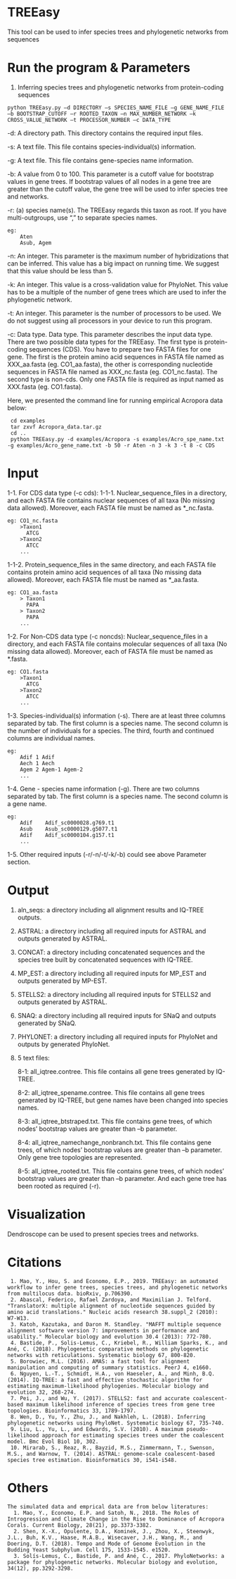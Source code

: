 # TREEasy
  This tool can be used to infer species trees and phylogenetic networks from sequences

# Run the program & Parameters
  1.  Inferring species trees and phylogenetic networks from protein-coding sequences

    python TREEasy.py –d DIRECTORY –s SPECIES_NAME_FILE –g GENE_NAME_FILE –b BOOTSTRAP_CUTOFF –r ROOTED_TAXON –n MAX_NUMBER_NETWORK –k CROSS_VALUE_NETWORK –t PROCESSOR_NUMBER –c DATA_TYPE

-d: A directory path. This directory contains the required input files.

-s: A text file. This file contains species-individual(s) information. 

-g: A text file. This file contains gene-species name information. 

-b: A value from 0 to 100. This parameter is a cutoff value for bootstrap values in gene trees. If bootstrap values of all nodes in a gene tree are greater than the cutoff value, the gene tree will be used to infer species tree and networks.

-r: (a) species name(s). The TREEasy regards this taxon as root. If you have multi-outgroups, use “,” to separate species names.

    eg:
        Aten
        Asub, Agem

-n: An integer. This parameter is the maximum number of hybridizations that can be inferred. This value has a big impact on running time. We suggest that this value should be less than 5.

-k: An integer. This value is a cross-validation value for PhyloNet. This value has to be a multiple of the number of gene trees which are used to infer the phylogenetic network.

-t: An integer. This parameter is the number of processors to be used. We do not suggest using all processors in your device to run this program.  

-c: Data type. Data type. This parameter describes the input data type. There are two possible data types for the TREEasy. The first type is protein-coding sequences (CDS). You have to prepare two FASTA files for one gene. The first is the protein amino acid sequences in FASTA file named as XXX_aa.fasta (eg. CO1_aa.fasta), the other is corresponding nucleotide sequences in FASTA file named as XXX_nc.fasta (eg. CO1_nc.fasta). The second type is non-cds. Only one FASTA file is required as input named as XXX.fasta (eg. CO1.fasta). 

Here, we presented the command line for running empirical Acropora data below:
     
     cd examples
     tar zxvf Acropora_data.tar.gz
     cd ..
     python TREEasy.py -d examples/Acropora -s examples/Acro_spe_name.txt -g examples/Acro_gene_name.txt -b 50 -r Aten -n 3 -k 3 -t 8 -c CDS


# Input
  1-1. For CDS data type (-c cds):
   1-1-1. Nuclear_sequence_files in a directory, and each FASTA file contains nuclear sequences of all taxa (No missing data allowed). Moreover, each FASTA file must be named as *_nc.fasta.
    
    eg: CO1_nc.fasta
        >Taxon1
          ATCG
        >Taxon2
          ATCC
        ...
 
   1-1-2. Protein_sequence_files in the same directory, and each FASTA file contains protein amino acid sequences of all taxa (No missing data allowed). Moreover, each FASTA file must be named as *_aa.fasta.
    
    eg: CO1_aa.fasta
        > Taxon1
          PAPA
        > Taxon2
          PAPA
        ...


  1-2. For Non-CDS data type (-c noncds):
   	Nuclear_sequence_files in a directory, and each FASTA file contains molecular sequences of all taxa (No missing data allowed). Moreover, each of FASTA file must be named as *.fasta.

    eg: CO1.fasta
        >Taxon1
          ATCG
        >Taxon2
          ATCC
        ...
  
  1-3. Species-individual(s) information (-s). There are at least three columns separated by tab. The first column is a species name. The second column is the number of individuals for a species. The third, fourth and continued columns are individual names. 

    eg:
        Adif 1 Adif
        Aech 1 Aech
        Agem 2 Agem-1 Agem-2
        ...

  1-4. Gene - species name information (-g). There are two columns separated by tab. The first column is a species name. The second column is a gene name.

    eg:
        Adif    Adif_sc0000028.g769.t1
        Asub    Asub_sc0000129.g5077.t1
        Adif    Adif_sc0000104.g157.t1
        ...

  1-5. Other required inputs (-r/-n/-t/-k/-b) could see above Parameter section.

# Output

  1. aln_seqs: a directory including all alignment results and IQ-TREE outputs.
  2. ASTRAL: a directory including all required inputs for ASTRAL and outputs generated by ASTRAL.
  3. CONCAT: a directory including concatenated sequences and the species tree built by concatenated sequences with IQ-TREE.
  4. MP_EST: a directory including all required inputs for MP_EST and outputs generated by MP-EST.
  5. STELLS2: a directory including all required inputs for STELLS2 and outputs generated by ASTRAL.
  6. SNAQ: a directory including all required inputs for SNaQ and outputs generated by SNaQ.
  7. PHYLONET: a directory including all required inputs for PhyloNet and outputs by generated PhyloNet.
  8. 5 text files:
  
	  8-1: all_iqtree.contree. This file contains all gene trees generated by IQ-TREE.
    
	  8-2: all_iqtree_spename.contree. This file contains all gene trees generated by IQ-TREE, but gene names have been changed into species names.
    
	  8-3: all_iqtree_btstraped.txt. This file contains gene trees, of which nodes’ bootstrap values are greater than –b parameter.
    
	  8-4: all_iqtree_namechange_nonbranch.txt. This file contains gene trees, of which nodes’ bootstrap values are greater than –b parameter. Only gene tree topologies are represented.
    
	  8-5: all_iqtree_rooted.txt. This file contains gene trees, of which nodes’ bootstrap values are greater than –b parameter. And each gene tree has been rooted as required (-r).

# Visualization

 Dendroscope can be used to present species trees and networks.
  
# Citations
     1. Mao, Y., Hou, S. and Economo, E.P., 2019. TREEasy: an automated workflow to infer gene trees, species trees, and phylogenetic networks from multilocus data. bioRxiv, p.706390.
     2. Abascal, Federico, Rafael Zardoya, and Maximilian J. Telford. "TranslatorX: multiple alignment of nucleotide sequences guided by amino acid translations." Nucleic acids research 38.suppl_2 (2010): W7-W13.
     3. Katoh, Kazutaka, and Daron M. Standley. "MAFFT multiple sequence alignment software version 7: improvements in performance and usability." Molecular biology and evolution 30.4 (2013): 772-780.
     4. Bastide, P., Solis-Lemus, C., Kriebel, R., William Sparks, K., and Ané, C. (2018). Phylogenetic comparative methods on phylogenetic networks with reticulations. Systematic biology 67, 800-820.
     5. Borowiec, M.L. (2016). AMAS: a fast tool for alignment manipulation and computing of summary statistics. PeerJ 4, e1660.
     6. Nguyen, L.-T., Schmidt, H.A., von Haeseler, A., and Minh, B.Q. (2014). IQ-TREE: a fast and effective stochastic algorithm for estimating maximum-likelihood phylogenies. Molecular biology and evolution 32, 268-274.
     7. Pei, J., and Wu, Y. (2017). STELLS2: fast and accurate coalescent-based maximum likelihood inference of species trees from gene tree topologies. Bioinformatics 33, 1789-1797.
     8. Wen, D., Yu, Y., Zhu, J., and Nakhleh, L. (2018). Inferring phylogenetic networks using PhyloNet. Systematic biology 67, 735-740.
     9. Liu, L., Yu, L., and Edwards, S.V. (2010). A maximum pseudo-likelihood approach for estimating species trees under the coalescent model. Bmc Evol Biol 10, 302.
     10. Mirarab, S., Reaz, R., Bayzid, M.S., Zimmermann, T., Swenson, M.S., and Warnow, T. (2014). ASTRAL: genome-scale coalescent-based species tree estimation. Bioinformatics 30, i541-i548.
     

# Others
    The simulated data and emprical data are from below literatures:
      1. Mao, Y., Economo, E.P. and Satoh, N., 2018. The Roles of Introgression and Climate Change in the Rise to Dominance of Acropora Corals. Current Biology, 28(21), pp.3373-3382.
      2. Shen, X.-X., Opulente, D.A., Kominek, J., Zhou, X., Steenwyk, J.L., Buh, K.V., Haase, M.A.B., Wisecaver, J.H., Wang, M., and Doering, D.T. (2018). Tempo and Mode of Genome Evolution in the Budding Yeast Subphylum. Cell 175, 1533-1545. e1520.
      3. Solís-Lemus, C., Bastide, P. and Ané, C., 2017. PhyloNetworks: a package for phylogenetic networks. Molecular biology and evolution, 34(12), pp.3292-3298.

